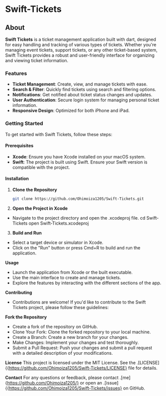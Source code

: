 # Swift-Tickets 

## About

**Swift Tickets** is a ticket management application built with dart, designed for easy handling and tracking of various types of tickets. Whether you're managing event tickets, support tickets, or any other ticket-based system, Swift Tickets provides a robust and user-friendly interface for organizing and viewing ticket information.

### Features

- **Ticket Management**: Create, view, and manage tickets with ease.
- **Search & Filter**: Quickly find tickets using search and filtering options.
- **Notifications**: Get notified about ticket status changes and updates.
- **User Authentication**: Secure login system for managing personal ticket information.
- **Responsive Design**: Optimized for both iPhone and iPad.

### Getting Started

To get started with Swift Tickets, follow these steps:

#### Prerequisites

- **Xcode**: Ensure you have Xcode installed on your macOS system.
- **Swift**: The project is built using Swift. Ensure your Swift version is compatible with the project.

#### Installation

1. **Clone the Repository**

   ```bash
   git clone https://github.com/Ohimoiza1205/Swift-Tickets.git

2. **Open the Project in Xcode**

- Navigate to the project directory and open the .xcodeproj file.
cd Swift-Tickets
open Swift-Tickets.xcodeproj

3. **Build and Run**

- Select a target device or simulator in Xcode.
- Click on the "Run" button or press Cmd+R to build and run the application.

**Usage**
- Launch the application from Xcode or the built executable.
- Use the main interface to create and manage tickets.
- Explore the features by interacting with the different sections of the app.

**Contributing**
- Contributions are welcome! If you'd like to contribute to the Swift Tickets project, please follow these guidelines:

**Fork the Repository**
- Create a fork of the repository on GitHub.
- Clone Your Fork: Clone the forked repository to your local machine.
- Create a Branch: Create a new branch for your changes.
- Make Changes: Implement your changes and test thoroughly.
- Submit a Pull Request: Push your changes and submit a pull request with a detailed description of your modifications.

**License**
This project is licensed under the MIT License. See the .[LICENSE]{{https://github.com/Ohimoiza1205/Swift-Tickets/LICENSE} file for details.

**Contact**
For any questions or feedback, please contact .[me]{https://github.com/Ohimoiza1205/} or open an .[issue]{{https://github.com/Ohimoiza1205/Swift-Tickets/issues} on GitHub.
